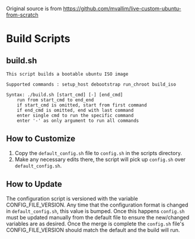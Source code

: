 Original source is from https://github.com/mvallim/live-custom-ubuntu-from-scratch

# Build Scripts

## build.sh

```
This script builds a bootable ubuntu ISO image

Supported commands : setup_host debootstrap run_chroot build_iso

Syntax: ./build.sh [start_cmd] [-] [end_cmd]
	run from start_cmd to end_end
	if start_cmd is omitted, start from first command
	if end_cmd is omitted, end with last command
	enter single cmd to run the specific command
	enter '-' as only argument to run all commands
```

## How to Customize

1. Copy the `default_config.sh` file to `config.sh` in the scripts directory.
2. Make any necessary edits there, the script will pick up `config.sh` over `default_config.sh`.

## How to Update

The configuration script is versioned with the variable CONFIG_FILE_VERSION.  Any time that the configuration
format is changed in `default_config.sh`, this value is bumped.  Once this happens `config.sh` must be updated manually
from the default file to ensure the new/changed variables are as desired.  Once the merge is complete the `config.sh` file's
CONFIG_FILE_VERSION should match the default and the build will run.
